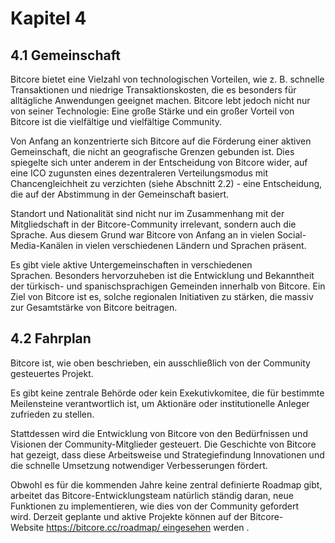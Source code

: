 # Kapitel 4
## 4.1 Gemeinschaft

Bitcore bietet eine Vielzahl von technologischen Vorteilen, wie z. B. schnelle Transaktionen und niedrige Transaktionskosten, die es besonders für alltägliche Anwendungen geeignet machen. Bitcore lebt jedoch nicht nur von seiner Technologie: Eine große Stärke und ein großer Vorteil von Bitcore ist die vielfältige und vielfältige Community.

Von Anfang an konzentrierte sich Bitcore auf die Förderung einer aktiven Gemeinschaft, die nicht an geografische Grenzen gebunden ist. Dies spiegelte sich unter anderem in der Entscheidung von Bitcore wider, auf eine ICO zugunsten eines dezentraleren Verteilungsmodus mit Chancengleichheit zu verzichten (siehe Abschnitt 2.2) - eine Entscheidung, die auf der Abstimmung in der Gemeinschaft basiert.

Standort und Nationalität sind nicht nur im Zusammenhang mit der Mitgliedschaft in der Bitcore-Community irrelevant, sondern auch die Sprache. Aus diesem Grund war Bitcore von Anfang an in vielen Social-Media-Kanälen in vielen verschiedenen Ländern und Sprachen präsent.

Es gibt viele aktive Untergemeinschaften in verschiedenen Sprachen. Besonders hervorzuheben ist die Entwicklung und Bekanntheit der türkisch- und spanischsprachigen Gemeinden innerhalb von Bitcore. Ein Ziel von Bitcore ist es, solche regionalen Initiativen zu stärken, die massiv zur Gesamtstärke von Bitcore beitragen.

## 4.2 Fahrplan

Bitcore ist, wie oben beschrieben, ein ausschließlich von der Community gesteuertes Projekt.

Es gibt keine zentrale Behörde oder kein Exekutivkomitee, die für bestimmte Meilensteine ​​verantwortlich ist, um Aktionäre oder institutionelle Anleger zufrieden zu stellen.

Stattdessen wird die Entwicklung von Bitcore von den Bedürfnissen und Visionen der Community-Mitglieder gesteuert. Die Geschichte von Bitcore hat gezeigt, dass diese Arbeitsweise und Strategiefindung Innovationen und die schnelle Umsetzung notwendiger Verbesserungen fördert.

Obwohl es für die kommenden Jahre keine zentral definierte Roadmap gibt, arbeitet das Bitcore-Entwicklungsteam natürlich ständig daran, neue Funktionen zu implementieren, wie dies von der Community gefordert wird. Derzeit geplante und aktive Projekte können auf der Bitcore-Website https://bitcore.cc/roadmap/ eingesehen werden .
